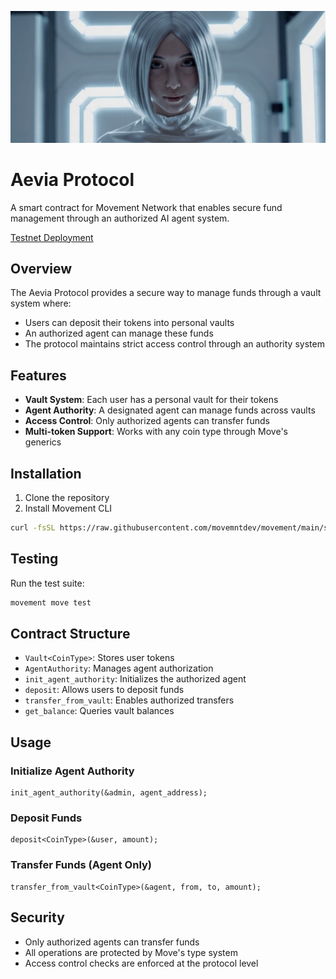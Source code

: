 <p align="center">
  <img src="aevia.png" alt="Aevia Image"/>
</p>

# Aevia Protocol

A smart contract for Movement Network that enables secure fund management through an authorized AI agent system.

[Testnet Deployment](https://explorer.movementnetwork.xyz/txn/0x4ee381de73a8f6540198b7a03ce7241897fa58b4ac846c2c7ebfcc53c9d71460/changes?network=testnet)

## Overview

The Aevia Protocol provides a secure way to manage funds through a vault system where:

- Users can deposit their tokens into personal vaults
- An authorized agent can manage these funds
- The protocol maintains strict access control through an authority system

## Features

- **Vault System**: Each user has a personal vault for their tokens
- **Agent Authority**: A designated agent can manage funds across vaults
- **Access Control**: Only authorized agents can transfer funds
- **Multi-token Support**: Works with any coin type through Move's generics

## Installation

1. Clone the repository
2. Install Movement CLI
```bash
curl -fsSL https://raw.githubusercontent.com/movemntdev/movement/main/scripts/dev_setup.sh | sh
```

## Testing

Run the test suite:
```bash
movement move test
```

## Contract Structure

- `Vault<CoinType>`: Stores user tokens
- `AgentAuthority`: Manages agent authorization
- `init_agent_authority`: Initializes the authorized agent
- `deposit`: Allows users to deposit funds
- `transfer_from_vault`: Enables authorized transfers
- `get_balance`: Queries vault balances

## Usage

### Initialize Agent Authority
```move
init_agent_authority(&admin, agent_address);
```

### Deposit Funds
```move
deposit<CoinType>(&user, amount);
```

### Transfer Funds (Agent Only)
```move
transfer_from_vault<CoinType>(&agent, from, to, amount);
```

## Security

- Only authorized agents can transfer funds
- All operations are protected by Move's type system
- Access control checks are enforced at the protocol level